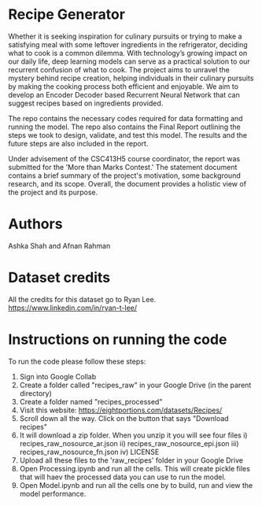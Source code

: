 # Recipe Generator

Whether it is seeking inspiration for culinary pursuits or trying to make a satisfying meal
with some leftover ingredients in the refrigerator, deciding what to cook is a common dilemma. With
technology’s growing impact on our daily life, deep learning models can serve as a practical solution
to our recurrent confusion of what to cook.
The project aims to unravel the mystery behind recipe creation, helping individuals in their culinary
pursuits by making the cooking process both efficient and enjoyable. We aim to develop an Encoder Decoder based 
Recurrent Neural Network that can suggest recipes based on ingredients provided.

The repo contains the necessary codes required for data formatting and running the model. The repo also contains the Final Report outlining the steps we took to design, validate, and test this model. The results and the future steps are also included in the report.

Under advisement of the CSC413H5 course coordinator, the report was submitted for the 'More than Marks Contest.' The statement document contains a brief summary of the project's motivation, some background research, and its scope. Overall, the document provides a holistic view of the project and its purpose.

# Authors
Ashka Shah and Afnan Rahman

# Dataset credits
All the credits for this dataset go to Ryan Lee. https://www.linkedin.com/in/ryan-t-lee/

# Instructions on running the code
To run the code please follow these steps:

1) Sign into Google Collab
2) Create a folder called "recipes_raw" in your Google Drive (in the parent directory)
3) Create a folder named "recipes_processed"
4) Visit this website: https://eightportions.com/datasets/Recipes/
5) Scroll down all the way. Click on the button that says "Download recipes"
6) It will download a zip folder. When you unzip it you will see four files
	i) recipes_raw_nosource_ar.json
	ii) recipes_raw_nosource_epi.json
	iii) recipes_raw_nosource_fn.json
	iv) LICENSE
7) Upload all these files to the 'raw_recipes' folder in your Google Drive
4) Open Processing.ipynb and run all the cells. This will create pickle files that will haev the processed data you can use to run the model.
5) Open Model.ipynb and run all the cells one by to build, run and view the model performance.
